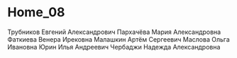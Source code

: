 # Home_08
Трубников Евгений Александрович
Пархачёва Мария Александровна
Фаткиева Венера Ирековна
Малашкин Артём Сергеевич
Маслова Ольга Ивановна
Юрин Илья Андреевич
Чербаджи  Надежда Александровна
